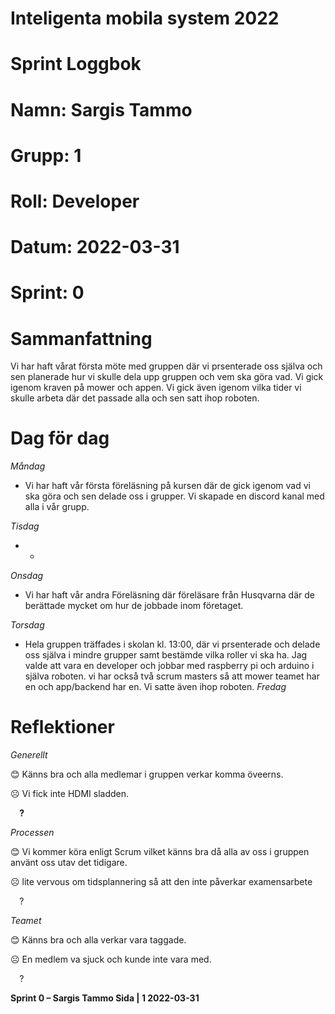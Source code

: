#
# **Inteligenta mobila system 2022**
#
#
#
# **Sprint Loggbok**
# **Namn:	Sargis Tammo**
# **Grupp:	1**
# **Roll:	Developer**
# **Datum:	2022-03-31**
# **Sprint: 	0**
#
# **Sammanfattning**
Vi har haft vårat första möte med gruppen där vi prsenterade oss själva och sen planerade hur vi skulle dela upp gruppen och vem ska göra vad. Vi gick igenom kraven på mower och appen. Vi gick även igenom vilka tider vi skulle arbeta där det passade alla och sen satt ihop roboten. 

# **Dag för dag**
*Måndag*

- Vi har haft vår första föreläsning på kursen där de gick igenom vad vi ska göra och sen delade oss i grupper. Vi skapade en discord kanal med alla i vår grupp. 

*Tisdag*

- -

*Onsdag*

- Vi har haft vår andra Föreläsning där föreläsare från Husqvarna där de berättade mycket om hur de jobbade inom företaget. 

*Torsdag*

- Hela gruppen träffades i skolan kl. 13:00, där vi prsenterade och delade oss själva i mindre grupper samt bestämde vilka roller vi ska ha. Jag valde att vara en developer och jobbar med raspberry pi och arduino i själva roboten. vi har också två scrum masters så att mower teamet har en och app/backend har en. Vi satte även ihop roboten.
*Fredag*

# **Reflektioner** 
*Generellt*

😊	Känns bra och alla medlemar i gruppen verkar komma öveerns.

☹	Vi fick inte HDMI sladden.

`  `**?**  	

*Processen*

😊	Vi kommer köra enligt Scrum vilket känns bra då alla av oss i gruppen använt oss utav det tidigare.

☹	lite vervous om tidsplannering så att den inte påverkar examensarbete

`  `?	

*Teamet*

😊	Känns bra och alla verkar vara taggade.

☹	En medlem va sjuck och kunde inte vara med.

`  `?	

**Sprint 0 – Sargis Tammo	Sida | 1	2022-03-31**
